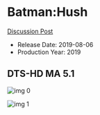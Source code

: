 # Batman:Hush

[Discussion Post](https://www.avsforum.com/threads/bass-eq-for-filtered-movies.2995212/post-58370258)

* Release Date: 2019-08-06
* Production Year: 2019

## DTS-HD MA 5.1

![img 0](https://i.imgur.com/CO5yaG4.jpg)

![img 1](https://i.imgur.com/aoXrjsX.jpg)

